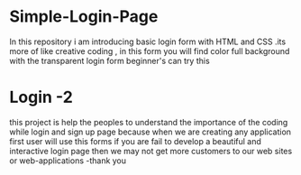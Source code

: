 # Simple-Login-Page
In this repository i am introducing basic login form with HTML and CSS .its more of like creative coding , in this form you will find color full background with the transparent login form beginner's can try this  
# Login -2
this project is help the peoples to understand the importance of the coding while login and sign up page because when we are creating any application first user will use this forms if you are fail to develop a beautiful and interactive login page then we may not get more customers to our web sites or web-applications -thank you
